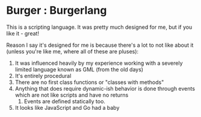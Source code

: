 # Burger : Burgerlang

This is a scripting language. It was pretty much designed for me, but if you like it - great!

Reason I say it's designed for me is because there's a lot to not like about it (unless you're like me, where all of these are pluses):
1. It was influenced heavily by my experience working with a severely limited language known as GML (from the old days)
2. It's entirely procedural 
3. There are no first class functions or "classes with methods"
4. Anything that does require dynamic-ish behavior is done through events which are not like scripts and have no returns
    1. Events are defined statically too.
5. It looks like JavaScript and Go had a baby

